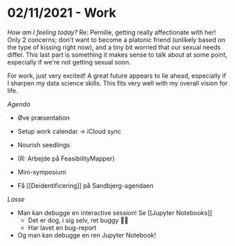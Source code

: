 # 02/11/2021 - Work
*How am I feeling today?*
Re: Pernille, getting really affectionate with her! Only 2 concerns; don't want to become a platonic friend (unlikely based on the type of kissing right now), and a tiny bit worried that our sexual needs differ. This last part is something it makes sense to talk about at some point, especially if we're not getting sexual soon.

For work, just very excited! A great future appears to lie ahead, especially if I sharpen my data science skills. This fits very well with my overall vision for life.

*Agenda*
- Øve præsentation 

- Setup work calendar -> iCloud sync

* Nourish seedlings

* (R: Arbejde på FeasibilityMapper)

* Mini-symposium

* Få [[Deidentificering]] på Sandbjerg-agendaen

*Lasse*
* Man kan debugge en interactive session! Se [[Jupyter Notebooks]]
	* Det er dog, i sig selv, ret buggy 🤷‍♂️ 
	* Har lavet en bug-report
* Og man kan debugge en ren Jupyter Notebook!

<!-- {BearID:A78EBA05-2319-4077-9C15-529B43697FB4-37213-00000332570B001C} -->
